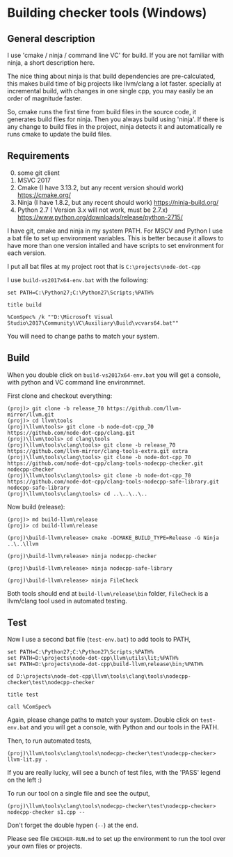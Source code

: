 

Building checker tools (Windows)
=================================

General description
-------------------
I use 'cmake / ninja / command line VC' for build. If you are not familiar with ninja, a short description here.

The nice thing about ninja is that build dependencies are pre-calculated, this makes build time of big projects like llvm/clang a lot faster. specially at incremental build, with changes in one single cpp, you may easily be an order of magnitude faster.

So, cmake runs the first time from build files in the source code, it generates build files for ninja. Then you always build using 'ninja'.
If there is any change to build files in the project, ninja detects it and automatically re runs cmake to update the build files.


Requirements
------------

0. some git client
1. MSVC 2017
2. Cmake (I have 3.13.2, but any recent version should work) https://cmake.org/
3. Ninja (I have 1.8.2, but any recent should work) https://ninja-build.org/
4. Python 2.7 ( Version 3.x will not work, must be 2.7.x) https://www.python.org/downloads/release/python-2715/

I have git, cmake and ninja in my system PATH. For MSCV and Python I use a bat file to set up environment variables. This is better because it allows to have more than one version intalled and have scripts to set environment for each version.


I put all bat files at my project root that is `C:\projects\node-dot-cpp`

I use `build-vs2017x64-env.bat` with the following:

	set PATH=C:\Python27;C:\Python27\Scripts;%PATH%

	title build

	%ComSpec% /k ""D:\Microsoft Visual Studio\2017\Community\VC\Auxiliary\Build\vcvars64.bat""


You will need to change paths to match your system.


Build
-----

When you double click on `build-vs2017x64-env.bat` you will get a console, with python and VC command line environmnet.

First clone and checkout everything:

	(proj)> git clone -b release_70 https://github.com/llvm-mirror/llvm.git
	(proj)> cd llvm\tools
	(proj)\llvm\tools> git clone -b node-dot-cpp_70 https://github.com/node-dot-cpp/clang.git
	(proj)\llvm\tools> cd clang\tools
	(proj)\llvm\tools\clang\tools> git clone -b release_70 https://github.com/llvm-mirror/clang-tools-extra.git extra
	(proj)\llvm\tools\clang\tools> git clone -b node-dot-cpp_70 https://github.com/node-dot-cpp/clang-tools-nodecpp-checker.git nodecpp-checker
	(proj)\llvm\tools\clang\tools> git clone -b node-dot-cpp_70 https://github.com/node-dot-cpp/clang-tools-nodecpp-safe-library.git nodecpp-safe-library
	(proj)\llvm\tools\clang\tools> cd ..\..\..\..


Now build (release):

	(proj)> md build-llvm\release
	(proj)> cd build-llvm\release

	(proj)\build-llvm\release> cmake -DCMAKE_BUILD_TYPE=Release -G Ninja ..\..\llvm

	(proj)\build-llvm\release> ninja nodecpp-checker

	(proj)\build-llvm\release> ninja nodecpp-safe-library

	(proj)\build-llvm\release> ninja FileCheck

Both tools should end at `build-llvm\release\bin` folder, `FileCheck` is a llvm/clang tool used in automated testing.


Test
----

Now I use a second bat file (`test-env.bat`) to add tools to PATH,


	set PATH=C:\Python27;C:\Python27\Scripts;%PATH%
	set PATH=D:\projects\node-dot-cpp\llvm\utils\lit;%PATH%
	set PATH=D:\projects\node-dot-cpp\build-llvm\release\bin;%PATH%

	cd D:\projects\node-dot-cpp\llvm\tools\clang\tools\nodecpp-checker\test\nodecpp-checker

	title test

	call %ComSpec%

Again, please change paths to match your system.
Double click on `test-env.bat` and you will get a console, with Python and our tools in the PATH.

Then, to run automated tests,

	(proj)\llvm\tools\clang\tools\nodecpp-checker\test\nodecpp-checker> llvm-lit.py .

If you are really lucky, will see a bunch of test files, with the 'PASS' legend on the left :)

To run our tool on a single file and see the output,

	(proj)\llvm\tools\clang\tools\nodecpp-checker\test\nodecpp-checker> nodecpp-checker s1.cpp --
	
Don't forget the double hypen (`--`) at the end.


Please see file `CHECHER-RUN.md` to set up the environment to run the tool over your own files or projects.

